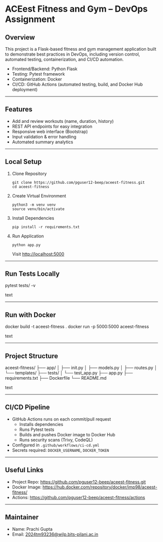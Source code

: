 # ACEest Fitness and Gym – DevOps Assignment

## Overview

This project is a Flask-based fitness and gym management application built to demonstrate best practices in DevOps, including version control, automated testing, containerization, and CI/CD automation.

- Frontend/Backend: Python Flask
- Testing: Pytest framework
- Containerization: Docker
- CI/CD: GitHub Actions (automated testing, build, and Docker Hub deployment)

---

## Features

- Add and review workouts (name, duration, history)
- REST API endpoints for easy integration
- Responsive web interface (Bootstrap)
- Input validation & error handling
- Automated summary analytics

---

## Local Setup

1. Clone Repository
    ```
    git clone https://github.com/pguser12-beep/aceest-fitness.git
    cd aceest-fitness
    ```

2. Create Virtual Environment
    ```
    python3 -m venv venv
    source venv/bin/activate
    ```

3. Install Dependencies
    ```
    pip install -r requirements.txt
    ```

4. Run Application
    ```
    python app.py
    ```
    Visit [http://localhost:5000](http://localhost:5000)

---

## Run Tests Locally

pytest tests/ -v

text

---

## Run with Docker

docker build -t aceest-fitness .
docker run -p 5000:5000 aceest-fitness

text

---

## Project Structure

aceest-fitness/
├── app/
│ ├── init.py
│ ├── models.py
│ ├── routes.py
│ └── templates/
├── tests/
│ └── test_app.py
├── app.py
├── requirements.txt
├── Dockerfile
└── README.md

text

---

## CI/CD Pipeline

- GitHub Actions runs on each commit/pull request
    - Installs dependencies
    - Runs Pytest tests
    - Builds and pushes Docker image to Docker Hub
    - Runs security scans (Trivy, CodeQL)
- Configured in `.github/workflows/ci-cd.yml`
- Secrets required: `DOCKER_USERNAME`, `DOCKER_TOKEN`

---

## Useful Links

- Project Repo: https://github.com/pguser12-beep/aceest-fitness.git
- Docker Image: https://hub.docker.com/repository/docker/imp98/aceest-fitness/
- Actions: https://github.com/pguser12-beep/aceest-fitness/actions

---

## Maintainer

- Name: Prachi Gupta
- Email: 2024tm93236@wilp.bits-pilani.ac.in

